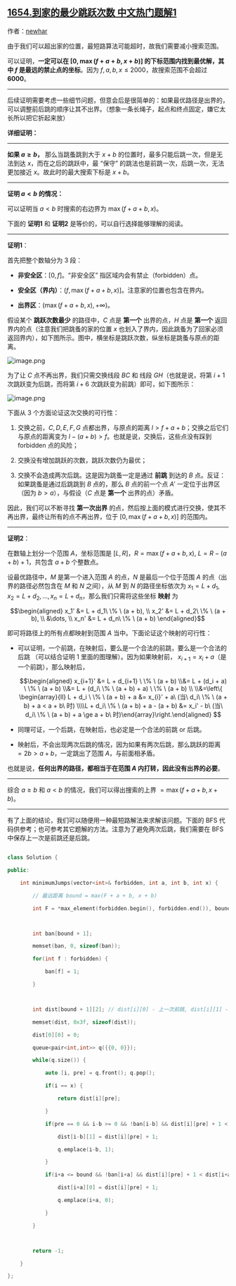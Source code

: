 ## [1654.到家的最少跳跃次数 中文热门题解1](https://leetcode.cn/problems/minimum-jumps-to-reach-home/solutions/100000/dao-jia-de-zui-shao-tiao-yue-ci-shu-zui-duan-lu-zh)

作者：[newhar](https://leetcode.cn/u/newhar)

由于我们可以超出家的位置，最短路算法可能超时，故我们需要减小搜索范围。
可以证明，**一定可以在 $[0,\max(f + a + b, x + b)]$ 的下标范围内找到最优解，其中 $f$ 是最远的禁止点的坐标**。因为 $f,a,b,x \leq 2000$，故搜索范围不会超过 **6000**。
***

后续证明需要考虑一些细节问题，但意会后是很简单的：如果最优路径是出界的，可以调整前后跳的顺序让其不出界。（想象一条长绳子，起点和终点固定，嫌它太长所以把它折起来放）

**详细证明：**
***
**如果 $a\geq b$，** 那么当跳蚤跳到大于 $x + b$ 的位置时，最多只能后跳一次，但是无法到达 $x$，而在之后的跳跃中，最 “保守” 的跳法也是前跳一次，后跳一次，无法更加接近 $x$。故此时的最大搜索下标是 $x + b$。
***
**证明 $a< b$ 的情况：** 
可以证明当 $a < b$ 时搜索的右边界为 $\max(f + a + b, x)$。

下面的 **证明1** 和 **证明2** 是等价的，可以自行选择能够理解的阅读。
***
**证明1**：

首先把整个数轴分为 $3$ 段：
- **非安全区**：$[0,f]$。“非安全区” 指区域内会有禁止（forbidden）点。
- **安全区（界内）**：$(f,\max(f+a+b, x)]$。注意家的位置也包含在界内。
- **出界区**：$(\max(f+a+b, x),+\infty)$。


假设某个 **跳跃次数最少** 的路径中，$C$ 点是 **第一个** 出界的点，$H$ 点是 **第一个** 返回界内的点（注意我们把跳蚤的家的位置 $x$ 也划入了界内，因此跳蚤为了回家必须返回界内），如下图所示。图中，横坐标是跳跃次数，纵坐标是跳蚤与原点的距离。

![image.png](https://pic.leetcode-cn.com/1644678858-RzQqOj-image.png)

为了让 $C$ 点不再出界，我们只需交换线段 $BC$ 和 线段 $GH$（也就是说，将第 $i + 1$ 次跳跃变为后跳，而将第 $i + 6$ 次跳跃变为前跳）即可，如下图所示：

![image.png](https://pic.leetcode-cn.com/1644679382-RhIkpL-image.png)

下面从 $3$ 个方面论证这次交换的可行性：
1. 交换之前，$C,D,E,F,G$ 点都出界，与原点的距离 $l \gt f + a + b$；交换之后它们与原点的距离变为 $l - (a + b) \gt f$。也就是说，交换后，这些点没有踩到 forbidden 点的风险；
1. 交换没有增加跳跃的次数，跳跃次数仍为最优；
1. 交换不会造成两次后跳。这是因为跳蚤一定是通过 **前跳** 到达的 $B$ 点。反证：如果跳蚤是通过后跳跳到 $B$ 点的，那么 $B$ 点的前一个点 $A'$ 一定位于出界区（因为 $b > a$），与假设（$C$ 点是 **第一个** 出界的点）矛盾。

因此，我们可以不断寻找 **第一次出界** 的点，然后按上面的模式进行交换，使其不再出界，最终让所有的点不再出界，位于 $[0, \max(f + a + b, x)]$ 的范围内。

***
**证明2**：

在数轴上划分一个范围 $A$，坐标范围是 $[L, R]$，$R = \max(f + a + b, x),\ L = R - (a + b) + 1$，共包含 $a + b$ 个整数点。
设最优路径中，$M$ 是第一个进入范围 $A$ 的点，$N$ 是最后一个位于范围 $A$ 的点（出界的路径必然包含在 $M$ 和 $N$ 之间），从 $M$ 到 $N$ 的路径坐标依次为 $x_1 = L + d_1, x_2 = L + d_2, \dots, x_n = L + d_n$，那么我们只需将这些坐标 **映射** 为
$$\begin{aligned} x_1' &= L + d_1\  \% \  (a + b), \\ x_2' &= L + d_2\ \% \ (a + b), \\ &\dots, \\ x_n' &= L + d_n\ \% \ (a + b) \end{aligned}$$
即可将路径上的所有点都映射到范围 $A$ 当中。下面论证这个映射的可行性：

- 可以证明，一个前跳，在映射后，要么是一个合法的前跳，要么是一个合法的后跳 （可以结合证明 1 里面的图理解）。因为如果映射前， $x_{i+1} = x_i + a$（是一个前跳），那么映射后，
  $$\begin{aligned} x_{i+1}' &= L + d_{i+1} \ \% \ (a + b) \\&= L + (d_i + a) \ \% \ (a + b) \\&= L + (d_i\ \% \ (a + b) + a) \ \% \ (a + b) \\ \\&=\left\{ \begin{array}{ll} L + d_i \ \% \ (a + b) + a &= x_{i}' + a\ (当\ d_i\ \% \ (a + b) + a < a + b\ 时) \\\\L + d_i\ \% \ (a + b) + a - (a + b) &= x_i' - b\ (当\ d_i\ \% \ (a + b) + a \ge a + b\ 时)\end{array}\right.\end{aligned} $$

- 同理可证，一个后跳，在映射后，也必定是一个合法的前跳 or 后跳。
- 映射后，不会出现两次后跳的情况，因为如果有两次后跳，那么跳跃的距离 $= 2b > a + b$，一定跳出了范围 $A$，与前面相矛盾。

也就是说，**任何出界的路径，都相当于在范围 $A$ 内打转，因此没有出界的必要**。
***
综合 $a \ge b$ 和 $a < b$ 的情况，我们可以得出搜索的上界 $= \max(f + a + b, x + b)$。
***
有了上面的结论，我们可以随便用一种最短路解法来求解该问题。下面的 BFS 代码供参考；也可参考其它题解的方法。注意为了避免两次后跳，我们需要在 BFS 中保存上一次是前跳还是后跳。
```c++
class Solution {
public:
    int minimumJumps(vector<int>& forbidden, int a, int b, int x) {
        // 最远距离 bound = max(F + a + b, x + b)
        int F = *max_element(forbidden.begin(), forbidden.end()), bound = max(F + a + b, x + b);

        int ban[bound + 1];
        memset(ban, 0, sizeof(ban));
        for(int f : forbidden) {
            ban[f] = 1;
        }

        int dist[bound + 1][2]; // dist[i][0] - 上一次前跳, dist[i][1] - 上一次后跳
        memset(dist, 0x3f, sizeof(dist));
        dist[0][0] = 0;
        queue<pair<int,int>> q({{0, 0}});
        while(q.size()) {
            auto [i, pre] = q.front(); q.pop();
            if(i == x) {
                return dist[i][pre];
            }
            if(pre == 0 && i-b >= 0 && !ban[i-b] && dist[i][pre] + 1 < dist[i-b][1]) {
                dist[i-b][1] = dist[i][pre] + 1;
                q.emplace(i-b, 1);
            }
            if(i+a <= bound && !ban[i+a] && dist[i][pre] + 1 < dist[i+a][0]) {
                dist[i+a][0] = dist[i][pre] + 1;
                q.emplace(i+a, 0);
            }
        }

        return -1;
    }
};
```